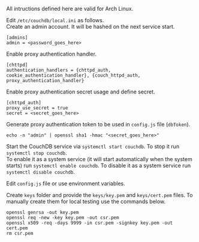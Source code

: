 All intructions defined here are valid for Arch Linux.

Edit `/etc/couchdb/local.ini` as follows.  
Create an admin account. It will be hashed on the next service start.  
```
[admins]
admin = <password_goes_here>
```
Enable proxy authentication handler.  
```
[chttpd]
authentication_handlers = {chttpd_auth, cookie_authentication_handler}, {couch_httpd_auth, proxy_authentication_handler}
```
Enable proxy authentication secret usage and define secret.  
```
[chttpd_auth]
proxy_use_secret = true
secret = <secret_goes_here>
```
Generate proxy authentication token to be used in `config.js` file (`dbToken`).  
```
echo -n "admin" | openssl sha1 -hmac "<secret_goes_here>"
```
Start the CouchDB service via `systemctl start couchdb`. To stop it run `systemctl stop couchdb`.  
To enable it as a system service (it will start automatically when the system starts) run `systemctl enable couchdb`. To disable it as a system service run `systemctl disable couchdb`.

Edit `config.js` file or use environment variables.

Create `keys` folder and provide the `keys/key.pem` and `keys/cert.pem` files. To manually create them for local testing use the commands below.
```
openssl genrsa -out key.pem
openssl req -new -key key.pem -out csr.pem
openssl x509 -req -days 9999 -in csr.pem -signkey key.pem -out cert.pem
rm csr.pem
```
